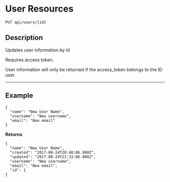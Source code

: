 # User Resources

    PUT api/users/{id}

## Description
Updates user information by id

Requires access token.

User information will only be returned if the access_token belongs to the ID user.

***

## Example

```
{
  "name": "New User Name",
  "username": "New username",
  "email": "New email"
}
```

**Returns**

```
{
  "name": "New User Name",
  "created": "2017-08-24T20:40:06.000Z",
  "updated": "2017-08-24T21:33:06.000Z",
  "username": "New username",
  "email": "New email",
  "id": 1
}
```

